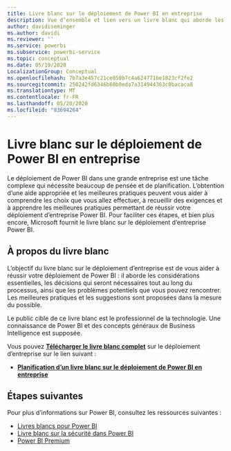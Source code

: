 ```yaml
---
title: Livre blanc sur le déploiement de Power BI en entreprise
description: Vue d’ensemble et lien vers un livre blanc qui aborde les pratiques recommandées pour les déploiements de Power BI dans l’entreprise
author: davidiseminger
ms.author: davidi
ms.reviewer: ''
ms.service: powerbi
ms.subservice: powerbi-service
ms.topic: conceptual
ms.date: 05/19/2020
LocalizationGroup: Conceptual
ms.openlocfilehash: 7b7a3e457c21ce050b7c4a624771be1823cf2fe2
ms.sourcegitcommit: 250242fd6346b60b0eda7a314944363c0bacaca8
ms.translationtype: MT
ms.contentlocale: fr-FR
ms.lasthandoff: 05/20/2020
ms.locfileid: "83694264"
---
```

# <a name="power-bi-enterprise-deployment-whitepaper"></a>Livre blanc sur le déploiement de Power BI en entreprise

Le déploiement de Power BI dans une grande entreprise est une tâche complexe qui nécessite beaucoup de pensée et de planification. L’obtention d’une aide appropriée et les meilleures pratiques peuvent vous aider à comprendre les choix que vous allez effectuer, à recueillir des exigences et à apprendre les meilleures pratiques permettant de réussir votre déploiement d’entreprise Power BI. Pour faciliter ces étapes, et bien plus encore, Microsoft fournit le livre blanc sur le déploiement d’entreprise Power BI.

## <a name="about-the-whitepaper"></a>À propos du livre blanc
L’objectif du livre blanc sur le déploiement d’entreprise est de vous aider à réussir votre déploiement de Power BI : il aborde les considérations essentielles, les décisions qui seront nécessaires tout au long du processus, ainsi que les problèmes potentiels que vous pouvez rencontrer. Les meilleures pratiques et les suggestions sont proposées dans la mesure du possible.

Le public cible de ce livre blanc est le professionnel de la technologie. Une connaissance de Power BI et des concepts généraux de Business Intelligence est supposée.

Vous pouvez [**Télécharger le livre blanc complet**](https://aka.ms/PBIEnterpriseDeploymentWP) sur le déploiement d’entreprise sur le lien suivant : 

* [**Planification d’un livre blanc sur le déploiement de Power BI en entreprise**](https://aka.ms/PBIEnterpriseDeploymentWP)

## <a name="next-steps"></a>Étapes suivantes

Pour plus d’informations sur Power BI, consultez les ressources suivantes :

- [Livres blancs pour Power BI](whitepapers.md)
- [Livre blanc sur la sécurité dans Power BI](whitepaper-powerbi-security.md)
- [Power BI Premium](https://aka.ms/pbipremiumwhitepaper)

